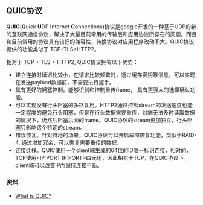 ## QUIC协议

**QUIC**(**Q**uick **U**DP **I**nternet **C**onnections)协议是google开发的一种基于UDP的新的互联网通信协议，解决了大量目前常用的传输层和应用协议所存在的问题。而且和目前常用的协议具有较好的兼容性，转换协议对应用程序改动不大。QUIC协议提供的功能类似于 TCP+TLS+HTTP2。



相对于 TCP + TLS + HTTP2, QUIC协议拥有以下优势：

- 建立连接时延迟比较小，在请求比较频繁时，通过缓存密钥等信息，可以实现在发送payload数据前，不需要进行握手。
- 具有更好的拥塞控制。能够识别和控制重传frame， 具有更强大的选择确认功能。
- 可以实现没有行头阻塞的多路复用。HTTP2通过控制stream的发送速度也能一定程度的避免行头阻塞，但是在行头数据需要重传，对端无法及时读取数据的情况下，仍然后阻塞后面的frame。QUIC协议的stream更加独立，行头阻塞只影响这个特定的stream。
- 错误恢复。针对特地的场景，QUIC协议可以开启故障恢复功能，类似于RAID-4, 通过增加冗余，可以恢复需要重传的数据。
- 连接迁移。QUIC使用一个client端生成的64位的ID唯一标识连接，相对的，TCP使用<IP:PORT  IP:PORT>四元组，因此相对于TCP，在QUIC协议下，client端可以改变IP而保持连接不断。



### 资料

- [What is QUIC?](https://docs.google.com/document/d/1gY9-YNDNAB1eip-RTPbqphgySwSNSDHLq9D5Bty4FSU/edit)